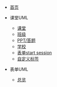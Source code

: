 * [首页](README)

* 课堂UML
  * [课堂](uml/index)
  * [班级](uml/class)
  * [PPT/答题](uml/answer)
  * [学校](uml/school)
  * [表单start session](uml/startSession.md)
  * [自定义标签](uml/tag.md)

* 表单UML
  * [总览](formUml/index)